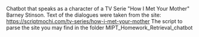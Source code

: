 Chatbot that speaks as a character of a TV Serie "How I Met Your Mother" Barney Stinson. 
Text of the dialogues were taken from the site:
https://scriptmochi.com/tv-series/how-i-met-your-mother
The script to parse the site you may find in the folder MIPT_Homework_Retrieval_chatbot 
